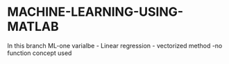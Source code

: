 # MACHINE-LEARNING-USING-MATLAB
 In this branch 
 ML-one varialbe - Linear regression - vectorized method -no function concept used

